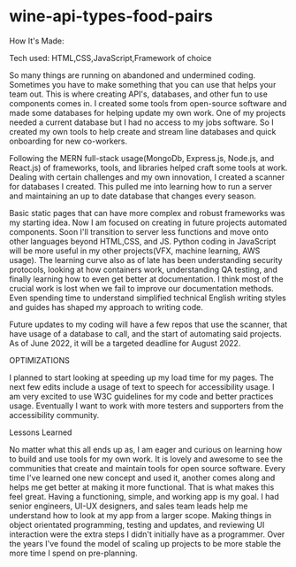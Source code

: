 # wine-api-types-food-pairs

How It's Made:

Tech used: HTML,CSS,JavaScript,Framework of choice

So many things are running on abandoned and undermined coding. Sometimes you have to make something that you can use that helps your team out. This is where creating API's, databases, and other fun to use components comes in. I created some tools from open-source software and made some databases for helping update my own work. One of my projects needed a current database but I had no access to my jobs software. So I created my own tools to help create and stream line databases and quick onboarding for new co-workers.

Following the MERN full-stack usage(MongoDb, Express.js, Node.js, and React.js) of frameworks, tools, and libraries helped craft some tools at work. Dealing with certain challenges and my own innovation, I created a scanner for databases I created. This pulled me into learning how to run a server and maintaining an up to date database that changes every season.

Basic static pages that can have more complex and robust frameworks was my starting idea. Now I am focused on creating in future projects automated components. Soon I'll transition to server less functions and move onto other languages beyond HTML,CSS, and JS. Python coding in JavaScript will be more useful in my other projects(VFX, machine learning, AWS usage). The learning curve also as of late has been understanding security protocols, looking at how containers work, understanding QA testing, and finally learning how to even get better at documentation. I think most of the crucial work is lost when we fail to improve our documentation methods. Even spending time to understand simplified technical English writing styles and guides has shaped my approach to writing code.

Future updates to my coding will have a few repos that use the scanner, that have usage of a database to call, and the start of automating said projects. As of June 2022, it will be a targeted deadline for August 2022.

OPTIMIZATIONS

I planned to start looking at speeding up my load time for my pages. The next few edits include a usage of text to speech for accessibility usage. I am very excited to use W3C guidelines for my code and better practices usage. Eventually I want to work with more testers and supporters from the accessibility community.

Lessons Learned 

No matter what this all ends up as, I am eager and curious on learning how to build and use tools for my own work. It is lovely and awesome to see the communities that create and maintain tools for open source software. Every time I've learned one new concept and used it, another comes along and helps me get better at making it more functional. That is what makes this feel great. Having a functioning, simple, and working app is my goal. I had senior engineers, UI-UX designers, and sales team leads help me understand how to look at my app from a larger scope. Making things in object orientated programming, testing and updates, and reviewing UI interaction were the extra steps I didn't initially have as a programmer. Over the years I've found the model of scaling up projects to be more stable the more time I spend on pre-planning.
